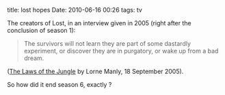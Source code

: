 title: lost hopes
Date: 2010-06-16 00:26
tags: tv
 

The creators of Lost, in an interview given in 2005 (right after the
conclusion of season 1):

> The survivors will not learn they are part of some dastardly experiment, or discover they are in purgatory, or wake up from a bad dream.

([The Laws of the Jungle](http://www.nytimes.com/2005/09/18/arts/television/18manl.html) by Lorne Manly, 18 September 2005).

So how did it end season 6, exactly ?

